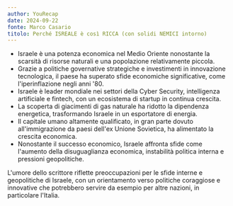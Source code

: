 ```yaml
---
author: YouRecap
date: 2024-09-22
fonte: Marco Casario
titolo: Perché ISREALE è così RICCA (con solidi NEMICI intorno)
---
```


- Israele è una potenza economica nel Medio Oriente nonostante la scarsità di risorse naturali e una popolazione relativamente piccola.
- Grazie a politiche governative strategiche e investimenti in innovazione tecnologica, il paese ha superato sfide economiche significative, come l'iperinflazione negli anni '80.
- Israele è leader mondiale nei settori della Cyber Security, intelligenza artificiale e fintech, con un ecosistema di startup in continua crescita.
- La scoperta di giacimenti di gas naturale ha ridotto la dipendenza energetica, trasformando Israele in un esportatore di energia.
- Il capitale umano altamente qualificato, in gran parte dovuto all'immigrazione da paesi dell'ex Unione Sovietica, ha alimentato la crescita economica.
- Nonostante il successo economico, Israele affronta sfide come l'aumento della disuguaglianza economica, instabilità politica interna e pressioni geopolitiche.

L'umore dello scrittore riflette preoccupazioni per le sfide interne e geopolitiche di Israele, con un orientamento verso politiche coraggiose e innovative che potrebbero servire da esempio per altre nazioni, in particolare l'Italia.
